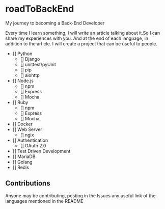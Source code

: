 # roadToBackEnd
My journey to becoming a Back-End Developer

Every time I learn something, I will write an article talking about it.So I can share my experiences with you.
And at the end of each language, in addition to the article. I will create a project that can be useful to people.

* [] Python
	* [] Django
	* [] unittest/pyUnit
	* [] pip
	* [] aiohttp
* [] Node.js
	* [] npm
	* [] Express
	* [] Mocha
* [] Ruby
	* [] npm
	* [] Express
	* [] Mocha
* [] Docker
* [] Web Server
	* [] ngix
* [] Authentication
	* [] OAuth 2.0
* [] Test Driven Development
* [] MariaDB
* [] Golang
* [] Redis

## Contributions
Anyone may be contributing, posting in the Issues any useful link of the languages mentioned in the README